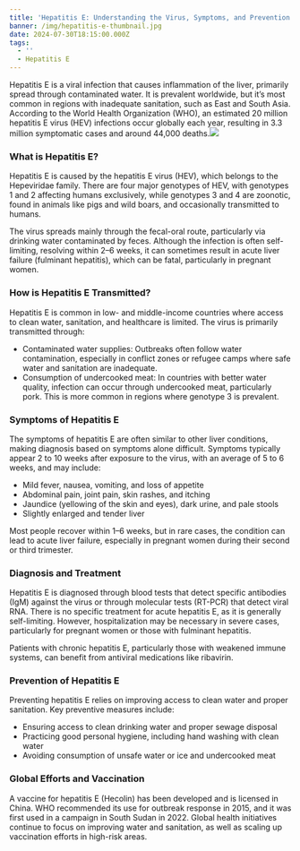 ```yaml
---
title: 'Hepatitis E: Understanding the Virus, Symptoms, and Prevention'
banner: /img/hepatitis-e-thumbnail.jpg
date: 2024-07-30T18:15:00.000Z
tags:
  - ''
  - Hepatitis E
---
```


Hepatitis E is a viral infection that causes inflammation of the liver, primarily spread through contaminated water. It is prevalent worldwide, but it’s most common in regions with inadequate sanitation, such as East and South Asia. According to the World Health Organization (WHO), an estimated 20 million hepatitis E virus (HEV) infections occur globally each year, resulting in 3.3 million symptomatic cases and around 44,000 deaths.![](/img/hepatitis-e-thumbnail.jpg)

### What is Hepatitis E?

Hepatitis E is caused by the hepatitis E virus (HEV), which belongs to the Hepeviridae family. There are four major genotypes of HEV, with genotypes 1 and 2 affecting humans exclusively, while genotypes 3 and 4 are zoonotic, found in animals like pigs and wild boars, and occasionally transmitted to humans.

The virus spreads mainly through the fecal-oral route, particularly via drinking water contaminated by feces. Although the infection is often self-limiting, resolving within 2–6 weeks, it can sometimes result in acute liver failure (fulminant hepatitis), which can be fatal, particularly in pregnant women.

### How is Hepatitis E Transmitted?

Hepatitis E is common in low- and middle-income countries where access to clean water, sanitation, and healthcare is limited. The virus is primarily transmitted through:

* Contaminated water supplies: Outbreaks often follow water contamination, especially in conflict zones or refugee camps where safe water and sanitation are inadequate.
* Consumption of undercooked meat: In countries with better water quality, infection can occur through undercooked meat, particularly pork. This is more common in regions where genotype 3 is prevalent.

### Symptoms of Hepatitis E

The symptoms of hepatitis E are often similar to other liver conditions, making diagnosis based on symptoms alone difficult. Symptoms typically appear 2 to 10 weeks after exposure to the virus, with an average of 5 to 6 weeks, and may include:

* Mild fever, nausea, vomiting, and loss of appetite
* Abdominal pain, joint pain, skin rashes, and itching
* Jaundice (yellowing of the skin and eyes), dark urine, and pale stools
* Slightly enlarged and tender liver

Most people recover within 1–6 weeks, but in rare cases, the condition can lead to acute liver failure, especially in pregnant women during their second or third trimester.

### Diagnosis and Treatment

Hepatitis E is diagnosed through blood tests that detect specific antibodies (IgM) against the virus or through molecular tests (RT-PCR) that detect viral RNA. There is no specific treatment for acute hepatitis E, as it is generally self-limiting. However, hospitalization may be necessary in severe cases, particularly for pregnant women or those with fulminant hepatitis.

Patients with chronic hepatitis E, particularly those with weakened immune systems, can benefit from antiviral medications like ribavirin.

### Prevention of Hepatitis E

Preventing hepatitis E relies on improving access to clean water and proper sanitation. Key preventive measures include:

* Ensuring access to clean drinking water and proper sewage disposal
* Practicing good personal hygiene, including hand washing with clean water
* Avoiding consumption of unsafe water or ice and undercooked meat

### Global Efforts and Vaccination

A vaccine for hepatitis E (Hecolin) has been developed and is licensed in China. WHO recommended its use for outbreak response in 2015, and it was first used in a campaign in South Sudan in 2022. Global health initiatives continue to focus on improving water and sanitation, as well as scaling up vaccination efforts in high-risk areas.
